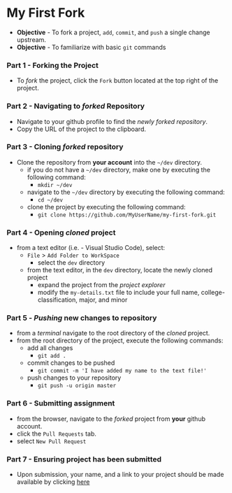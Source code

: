 # My First Fork
* **Objective** - To fork a project, `add`, `commit`, and `push` a single change upstream.
* **Objective** - To familiarize with basic `git` commands

### Part 1 - Forking the Project
* To _fork_ the project, click the `Fork` button located at the top right of the project.


### Part 2 - Navigating to _forked_ Repository
* Navigate to your github profile to find the _newly forked repository_.
* Copy the URL of the project to the clipboard.

### Part 3 - Cloning _forked_ repository
* Clone the repository from **your account** into the `~/dev` directory.
  * if you do not have a `~/dev` directory, make one by executing the following command:
    * `mkdir ~/dev`
  * navigate to the `~/dev` directory by executing the following command:
    * `cd ~/dev`
  * clone the project by executing the following command:
    * `git clone https://github.com/MyUserName/my-first-fork.git`

### Part 4 - Opening _cloned_ project
* from a text editor (i.e. - Visual Studio Code), select:
  * `File` > `Add Folder to WorkSpace`
    * select the `dev` directory 
  * from the text editor, in the `dev` directory, locate the newly cloned project
    * expand the project from the _project explorer_
    * modify the `my-details.txt` file to include your full name, college-classification, major, and minor
  
 ### Part 5 - _Pushing_ new changes to repository
 * from a _terminal_ navigate to the root directory of the _cloned_ project.
  * from the root directory of the project, execute the following commands:
    * add all changes
      * `git add .`
    * commit changes to be pushed
      * `git commit -m 'I have added my name to the text file!'`
    * push changes to your repository
      * `git push -u origin master`

### Part 6 - Submitting assignment
* from the browser, navigate to the _forked_ project from **your** github account.
* click the `Pull Requests` tab.
* select `New Pull Request`

### Part 7 - Ensuring project has been submitted
* Upon submission, your name, and a link to your project should be made available by clicking [here](https://github.com/CodeDifferently/my-first-fork/pulls)
